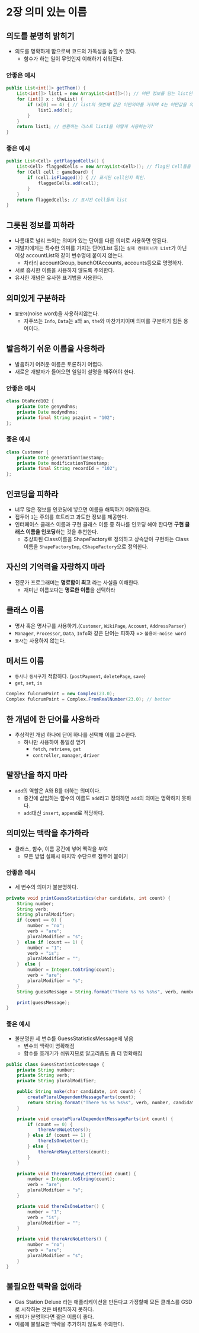 

# 2장 의미 있는 이름

## 의도를 분명히 밝히기

- 의도를 명확하게 함으로써 코드의 가독성을 높힐 수 있다.
  - 함수가 하는 일이 무엇인지 이해하기 쉬워진다.

### 안좋은 예시

```java
public List<int[]> getThem() {
    List<int[]> list1 = new ArrayList<int[]>(); // 어떤 정보를 담는 list인가?
    for (int[] x : theList) {
        if (x[0] == 4) { // list의 첫번째 값은 어떤의미를 가지며 4는 어떤값을 의미하는가?
            list1.add(x);
        }
    }
    return list1; // 반환하는 리스트 list1을 어떻게 사용하는가?
}
```

### 좋은 예시

```java
public List<Cell> getFlaggedCells() {
    List<Cell> flaggedCells = new ArrayList<Cell>(); // flag된 Cell들을 담는 list
    for (Cell cell : gameBoard) {
        if (cell.isFlagged()) { // 표시된 cell인지 확인.
            flaggedCells.add(cell);
        }
    }
    return flaggedCells; // 표시된 Cell들의 list
}
```

## 그릇된 정보를 피하라

- 나름대로 널리 쓰이는 의미가 있는 단어를 다른 의미로 사용하면 안된다.
- 개발자에게는 특수한 의미를 가지는 단어(List 등)는 `실제 컨테이너가 List`가 아닌 이상 accountList와 같이 변수명에 붙이지 않는다.
  - 차라리 accountGroup, bunchOfAccounts, accounts등으로 명명하자.
- 서로 흡사한 이름을 사용하지 않도록 주의한다.
- 유사한 개념은 유사한 표기법을 사용한다.

## 의미있게 구분하라

- `불용어`(noise word)을 사용하지않는다.
  - 자주쓰는 `Info`, `Data`는 `a`와 `an`, `the`와 마찬가지이며 의미를 구분하기 힘든 용어이다.

## 발음하기 쉬운 이름을 사용하라

- 발음하기 어려운 이름은 토론하기 어렵다.
- 새로운 개발자가 들어오면 일일이 설명을 해주어야 한다.

### 안좋은 예시

```java
class DtaRcrd102 {
    private Date genymdhms;
    private Date modymdhms;
    private final String pszqint = "102";
};
```

### 좋은 예시

```java
class Customer {
    private Date generationTimestamp;
    private Date modificationTimestamp;
    private final String recordId = "102";
};
```

## 인코딩을 피하라

- 너무 많은 정보를 인코딩에 넣으면 이름을 해독하기 어려워진다.
- 접두어 `I`는 주의를 흐트리고 과도한 정보를 제공한다.
- 인터페이스 클래스 이름과 구현 클래스 이름 중 하나를 인코딩 해야 한다면 **구현 클래스 이름을 인코딩**하는 것을 추천한다.
  - 추상화된 Class이름을 ShapeFactory로 정의하고 상속받아 구현하는 Class이름을 `ShapeFactoryImp`, `CShapeFactory`으로 정의한다.

## 자신의 기억력을 자랑하지 마라

- 전문가 프로그래머는 **명료함이 최고** 라는 사실을 이해한다.
  - 재미난 이름보다는 **명료한 이름**을 선택하라

## 클래스 이름

- 명사 혹은 명사구를 사용하기.(`Customer`, `WikiPage`, `Account`, `AddressParser`)
- `Manager`, `Processor`, `Data`, `Info`와 같은 단어는 피하자 => `불용어-noise word`
- `동사`는 사용하지 않는다.

## 메서드 이름

- `동사`나 `동사구`가 적합하다. (`postPayment`, `deletePage`, `save`)
- `get`, `set`, `is`

```java
Complex fulcrumPoint = new Complex(23.0);
Complex fulcrumPoint = Complex.FromRealNumber(23.0); // better
```

## 한 개념에 한 단어를 사용하라

- 추상적인 개념 하나에 단어 하나를 선택해 이를 고수한다.
  - 하나만 사용하여 통일성 얻기
    - `fetch`, `retrieve`, `get`
    - `controller`, `manager`, `driver`

## 말장난을 하지 마라

- `add`의 역할은 A와 B를 더하는 의미이다.
  - 중간에 삽입하는 함수의 이름도 `add`라고 정의하면 `add`의 의미는 명확하지 못하다.
  - `add`대신 `insert`, `append`로 적당하다.

## 의미있는 맥락을 추가하라

- 클래스, 함수, 이름 공간에 넣어 맥락을 부여
  - 모든 방법 실패시 마지막 수단으로 접두어 붙이기

### 안좋은 예시

- 세 변수의 의미가 불분명하다.

```java
private void printGuessStatistics(char candidate, int count) {
    String number;
    String verb;
    String pluralModifier;
    if (count == 0) {  
        number = "no";  
        verb = "are";  
        pluralModifier = "s";  
    }  else if (count == 1) {
        number = "1";  
        verb = "is";  
        pluralModifier = "";  
    }  else {
        number = Integer.toString(count);  
        verb = "are";  
        pluralModifier = "s";  
    }
    String guessMessage = String.format("There %s %s %s%s", verb, number, candidate, pluralModifier );

    print(guessMessage);
}
```

### 좋은 예시

- 불분명한 세 변수를 GuessStatisticsMessage에 넣음
  - 변수의 맥락이 명확해짐
  - 함수를 쪼개기가 쉬워지므로 알고리즘도 좀 더 명확해짐

```java
public class GuessStatisticsMessage {
    private String number;
    private String verb;
    private String pluralModifier;

    public String make(char candidate, int count) {
        createPluralDependentMessageParts(count);
        return String.format("There %s %s %s%s", verb, number, candidate, pluralModifier );
    }

    private void createPluralDependentMessageParts(int count) {
        if (count == 0) {
            thereAreNoLetters();
        } else if (count == 1) {
            thereIsOneLetter();
        } else {
            thereAreManyLetters(count);
        }
    }

    private void thereAreManyLetters(int count) {
        number = Integer.toString(count);
        verb = "are";
        pluralModifier = "s";
    }

    private void thereIsOneLetter() {
        number = "1";
        verb = "is";
        pluralModifier = "";
    }

    private void thereAreNoLetters() {
        number = "no";
        verb = "are";
        pluralModifier = "s";
    }
}
```

## 불필요한 맥락을 없애라

- Gas Station Deluxe 라는 애플리케이션을 만든다고 가정할때 모든 클래스를 GSD로 시작하는 것은 바람직하지 못하다.
- 의미가 분명하다면 짧은 이름이 좋다.
- 이름에 불필요한 맥락을 추가하지 않도록 주의한다.
